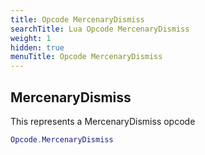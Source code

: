 ```yaml
---
title: Opcode MercenaryDismiss
searchTitle: Lua Opcode MercenaryDismiss
weight: 1
hidden: true
menuTitle: Opcode MercenaryDismiss
---
```

## MercenaryDismiss

This represents a MercenaryDismiss opcode
```lua
Opcode.MercenaryDismiss
```